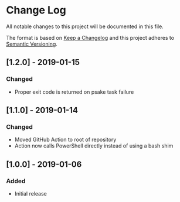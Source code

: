 # Change Log

All notable changes to this project will be documented in this file.

The format is based on [Keep a Changelog](http://keepachangelog.com/)
and this project adheres to [Semantic Versioning](http://semver.org/).

## [1.2.0] - 2019-01-15

### Changed

- Proper exit code is returned on psake task failure

## [1.1.0] - 2019-01-14

### Changed

- Moved GitHub Action to root of repository
- Action now calls PowerShell directly instead of using a bash shim

## [1.0.0] - 2019-01-06

### Added

- Initial release